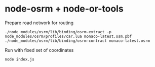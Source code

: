 # node-osrm + node-or-tools

Prepare road network for routing

```
./node_modules/osrm/lib/binding/osrm-extract -p node_modules/osrm/profiles/car.lua monaco-latest.osm.pbf
./node_modules/osrm/lib/binding/osrm-contract monaco-latest.osrm
```

Run with fixed set of coordinates

```
node index.js
```
